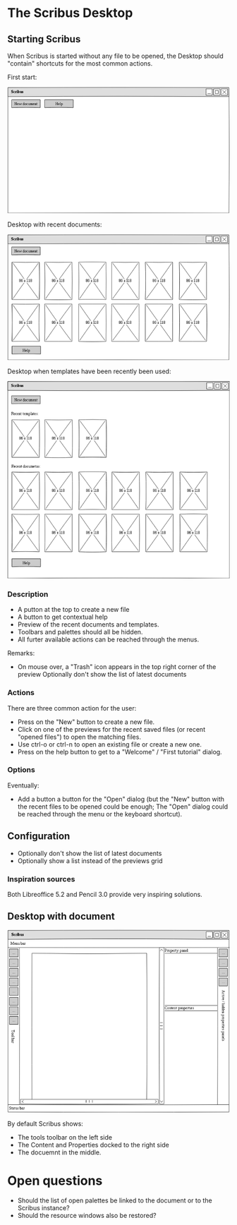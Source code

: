 # The Scribus Desktop

## Starting Scribus

When Scribus is started without any file to be opened, the Desktop should "contain" shortcuts for the most common actions.

First start:

![Desktop at start](images/desktop-start-first.png)

Desktop with recent documents:

![Desktop at start](images/desktop-start.png)

Desktop when templates have been recently been used:

![Desktop at start](images/desktop-start-templates.png)

### Description

- A putton at the top to create a new file
- A button to get contextual help
- Preview of the recent documents and templates.
- Toolbars and palettes should all be hidden.
- All furter available actions can be reached through the menus.

Remarks:

- On mouse over, a "Trash" icon appears in the top right corner of the preview
Optionally don't show the list of latest documents

### Actions

There are three common action for the user:

- Press on the "New" button to create a new file.
- Click on one of the previews for the recent saved files (or recent "opened files") to open the matching files.
- Use ctrl-o or ctrl-n to open an existing file or create a new one.
- Press on the help button to get to a "Welcome" / "First tutorial" dialog.

### Options

Eventually:

- Add a button a button for the "Open" dialog (but the "New" button with the recent files to be opened could be enough; The "Open" dialog could be reached through the menu or the keyboard shortcut).

## Configuration

- Optionally don't show the list of latest documents
- Optionally show a list instead of the previews grid

### Inspiration sources

Both Libreoffice 5.2 and Pencil 3.0 provide very inspiring solutions.

## Desktop with document

![Desktop with document](images/desktop-document.png)

By default Scribus shows:

- The tools toolbar on the left side
- The Content and Properties docked to the right side
- The docuemnt in the middle.

# Open questions

- Should the list of open palettes be linked to the document or to the Scribus instance?
- Should the resource windows also be restored?
